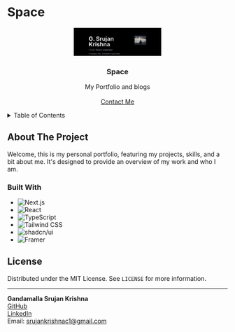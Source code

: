 # Space

<div align="center">
  <a href="https://github.com/srujankrishnaa/srujan-krishna-portfolio">
    <img src="public/images/srujan.png" alt="Srujan Krishna" width="200" />
  </a>

<h3 align="center">Space</h3>

  <p align="center">
    My Portfolio and blogs
    <br />
    <br />
    <a href="mailto:srujankrishnac1@gmail.com">Contact Me</a>
  </p>
</div>

<details>
  <summary>Table of Contents</summary>
  <ol>
    <li>
      <a href="#about-the-project">About The Project</a>
      <ul>
        <li><a href="#built-with">Built With</a></li>
      </ul>
    </li>
    <li><a href="#license">License</a></li>
  </ol>
</details>

## About The Project

Welcome, this is my personal portfolio, featuring my projects, skills, and a bit about me. It's designed to provide an overview of my work and who I am.

### Built With

- ![Next.js](https://img.shields.io/badge/next%20js-000000?style=for-the-badge&logo=nextdotjs&logoColor=white)
- ![React](https://img.shields.io/badge/React-20232A?style=for-the-badge&logo=react&logoColor=61DAFB)
- ![TypeScript](https://img.shields.io/badge/TypeScript-007ACC?style=for-the-badge&logo=typescript&logoColor=white)
- ![Tailwind CSS](https://img.shields.io/badge/Tailwind_CSS-38B2AC?style=for-the-badge&logo=tailwind-css&logoColor=white)
- ![shadcn/ui](https://img.shields.io/badge/shadcn%2Fui-000000?style=for-the-badge&logo=shadcnui&logoColor=white)
- ![Framer](https://img.shields.io/badge/Framer-black?style=for-the-badge&logo=framer&logoColor=blue)

## License

Distributed under the MIT License. See `LICENSE` for more information.

---

**Gandamalla Srujan Krishna**  
[GitHub](https://github.com/srujankrishnaa)  
[LinkedIn](https://www.linkedin.com/in/srujan-krishna-944a03257/)  
Email: srujankrishnac1@gmail.com
